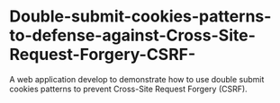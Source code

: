 # Double-submit-cookies-patterns-to-defense-against-Cross-Site-Request-Forgery-CSRF-
A web application develop to demonstrate how to use double submit cookies patterns to prevent Cross-Site Request Forgery (CSRF).
